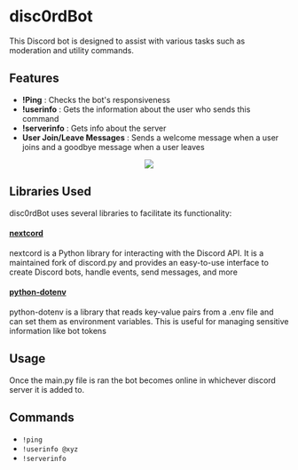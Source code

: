 
# disc0rdBot

This Discord bot is designed to assist with various tasks such as moderation and utility commands.


## Features

- **!Ping** : Checks the bot's responsiveness
- **!userinfo** : Gets the information about the user who sends this command
- **!serverinfo** : Gets info about the server
- **User Join/Leave Messages** : Sends a welcome message when a user joins and a goodbye message when a user leaves

<div align="center">
    <img src="https://i.giphy.com/media/v1.Y2lkPTc5MGI3NjExbTgza3J5eDI4bDltN2VpanZvMG1tbmQ2ZHdnbDh5dDJpMDFwMjdkNiZlcD12MV9pbnRlcm5hbF9naWZfYnlfaWQmY3Q9Zw/HNqcumvSGHYjK/giphy.gif"> 
</div>


## Libraries Used

disc0rdBot uses several libraries to facilitate its functionality:

#### [nextcord](https://github.com/nextcord/nextcord)
nextcord is a Python library for interacting with the Discord API. It is a maintained fork of discord.py and provides an easy-to-use interface to create Discord bots, handle events, send messages, and more

#### [python-dotenv](https://github.com/theskumar/python-dotenv)

python-dotenv is a library that reads key-value pairs from a .env file and can set them as environment variables. This is useful for managing sensitive information like bot tokens
## Usage
Once the main.py file is ran the bot becomes online in whichever discord server it is added to. 

## Commands

- `!ping`
- `!userinfo @xyz`
- `!serverinfo`


